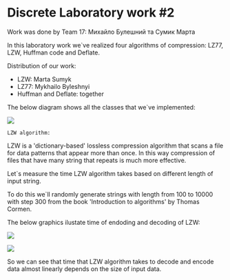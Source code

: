 # Discrete Laboratory work #2

Work was done by Team 17: Михайло Булешний та Сумик Марта

In this laboratory work we`ve realized four algorithms of compression: LZ77, LZW, Huffman code and Deflate.

Distribution of our work:
- LZW: Marta Sumyk
- LZ77: Mykhailo Byleshnyi
- Huffman and Deflate: together

The below diagram shows all the classes that we`ve implemented:


![](https://drive.google.com/uc?export=view&amp;id=1LXUwFFCaPwKSdnFY5I7t48EQRri-aqUx)

`LZW algorithm:`

LZW is a 'dictionary-based' lossless compression algorithm that scans a file for data patterns that appear more than once. In this way compression of files that have many string that repeats is much more effective.

Let`s measure the time LZW algorithm takes based on different length of input string.

To do this we`ll randomly generate strings with length from 100 to 10000 with step 300 from the book 'Introduction to algorithms' by Thomas Cormen.

The below graphics ilustate time of endoding and decoding of LZW:

![](https://drive.google.com/uc?export=view&amp;id=1Wdjy35WKhzvA0RvCpLCiGFXS3mOxbYBQ)

![](https://drive.google.com/uc?export=view&amp;id=1zkBqhJChDAiUn4hWK8Goj7XN8zedfLsp)


So we can see that time that LZW algorithm takes to decode and encode data almost linearly depends on the size of input data.
